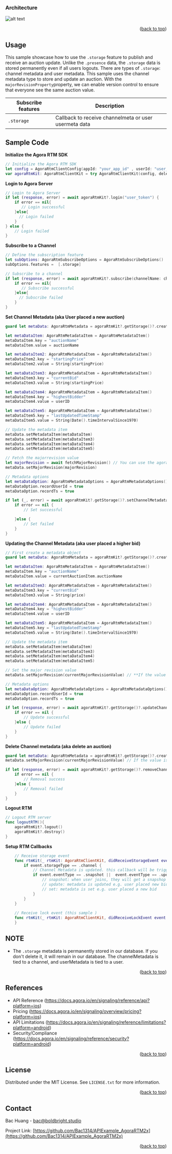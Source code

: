 <a name="readme-top"></a>


### Architecture

![alt text](../../../../MyAssets/Arch_Livebidding.png)


<p align="right">(<a href="#readme-top">back to top</a>)</p>



<!-- USAGE EXAMPLES -->
## Usage

This sample showcase how to use the `.storage` feature to publish and receive an auction update. Unlike the `.presence` data, the `.storage` data is stored permanently even if all users logouts. There are types of `.storage`: channel metadata and user metadata. This sample uses the channel metadata type to store and update an auction. With the `majorRevisionProperty`property, we can enable version control to ensure that everyone see the same auction value. 
 

| Subscribe features | Description |
| --- | --- |
| `.storage` | Callback to receive channelmeta or user usermeta data  |



<!-- Sample Code -->
## Sample Code

**Initialize the Agora RTM SDK**
```swift
// Initialize the Agora RTM SDK
let config = AgoraRtmClientConfig(appId: "your_app_id" , userId: "user_id")
var agoraRtmKit: AgoraRtmClientKit = try AgoraRtmClientKit(config, delegate: self)
```

**Login to Agora Server**
```swift
// Login to Agora Server
if let (response, error) = await agoraRtmKit?.login("user_token") {
    if error == nil{
       // Login successful
    }else{
      // Login failed
    }
} else {
    // Login failed
}
```

**Subscribe to a Channel**
```swift
// Define the subscription feature
let subOptions: AgoraRtmSubscribeOptions = AgoraRtmSubscribeOptions()
subOptions.features =  [.storage]

// Subscribe to a channel  
if let (response, error) = await agoraRtmKit?.subscribe(channelName: channelName, option: subOptions){
    if error == nil{
       // Subscribe successful
    }else{
      // Subscribe failed
    }
}
```

**Set Channel Metadata (aka User placed a new auction)**
```swift
guard let metaData: AgoraRtmMetadata = agoraRtmKit?.getStorage()?.createMetadata() else { return false }

let metaDataItem: AgoraRtmMetadataItem = AgoraRtmMetadataItem()
metaDataItem.key = "auctionName"
metaDataItem.value = auctionName

let metaDataItem2: AgoraRtmMetadataItem = AgoraRtmMetadataItem()
metaDataItem2.key = "startingPrice"
metaDataItem2.value = String(startingPrice)

let metaDataItem3: AgoraRtmMetadataItem = AgoraRtmMetadataItem()
metaDataItem3.key = "currentBid"
metaDataItem3.value = String(startingPrice)

let metaDataItem4: AgoraRtmMetadataItem = AgoraRtmMetadataItem()
metaDataItem4.key = "highestBidder"
metaDataItem4.value = userID

let metaDataItem5: AgoraRtmMetadataItem = AgoraRtmMetadataItem()
metaDataItem5.key = "lastUpdatedTimeStamp"
metaDataItem5.value = String(Date().timeIntervalSince1970)

// Update the metadata item
metaData.setMetadataItem(metaDataItem)
metaData.setMetadataItem(metaDataItem3)
metaData.setMetadataItem(metaDataItem4)
metaData.setMetadataItem(metaDataItem5)

// Fetch the majorrevision value 
let majorRevision = await fetchMajorRevision() // You can use the agoraRtmKit?.getStorage()?.getChannelMetadata
metaData.setMajorRevision(majorRevision)

// Metadata options
let metaDataOption: AgoraRtmMetadataOptions = AgoraRtmMetadataOptions()
metaDataOption.recordUserId = true
metaDataOption.recordTs = true

if let (_, error) = await agoraRtmKit?.getStorage()?.setChannelMetadata(channelName: mainChannel, channelType: .message, data: metaData, options: metaDataOption, lock: nil) {
    if error == nil {
        // Set successful

    }else { 
        // Set failed
    }
}

```

**Updating the Channel Metadata (aka user placed a higher bid)**
```swift
// First create a metadata object
guard let metaData: AgoraRtmMetadata = agoraRtmKit?.getStorage()?.createMetadata() else { return }

let metaDataItem: AgoraRtmMetadataItem = AgoraRtmMetadataItem()
metaDataItem.key = "auctionName"
metaDataItem.value = currentAuctionItem.auctionName

let metaDataItem3: AgoraRtmMetadataItem = AgoraRtmMetadataItem()
metaDataItem3.key = "currentBid"
metaDataItem3.value = String(price)

let metaDataItem4: AgoraRtmMetadataItem = AgoraRtmMetadataItem()
metaDataItem4.key = "highestBidder"
metaDataItem4.value = userID

let metaDataItem5: AgoraRtmMetadataItem = AgoraRtmMetadataItem()
metaDataItem5.key = "lastUpdatedTimeStamp"
metaDataItem5.value = String(Date().timeIntervalSince1970)

// Update the metadata item
metaData.setMetadataItem(metaDataItem)
metaData.setMetadataItem(metaDataItem3)
metaData.setMetadataItem(metaDataItem4)
metaData.setMetadataItem(metaDataItem5)

// Set the major revision value
metaData.setMajorRevision(currentMajorRevisionValue) // **If the value is not the latest, the update will fail

// Metadata options
let metaDataOption: AgoraRtmMetadataOptions = AgoraRtmMetadataOptions()
metaDataOption.recordUserId = true
metaDataOption.recordTs = true

if let (response, error) = await agoraRtmKit?.getStorage()?.updateChannelMetadata(channelName: mainChannel, channelType: .message, data: metaData, options: metaDataOption, lock: nil){
    if error == nil {
        // Update successful
    }else { 
        // Update failed
    }
}
```

**Delete Channel metadata (aka delete an auction)**
```swift
guard let metaData: AgoraRtmMetadata = agoraRtmKit?.getStorage()?.createMetadata() else { return false }
metaData.setMajorRevision(currentMajorRevisionValue) // If the value is not the latest, the removal will fail

if let (response, error) = await agoraRtmKit?.getStorage()?.removeChannelMetadata(channelName: mainChannel, channelType: .message, data: metaData, options: nil, lock: nil) {
    if error == nil {
        // Removal success
    }else {
        // Removal failed
    }
}
```

**Logout RTM**
```swift
// Logout RTM server
func logoutRTM(){
    agoraRtmKit?.logout()
    agoraRtmKit?.destroy()
}
```

**Setup RTM Callbacks**
```swift
    // Receive storage event
    func rtmKit(_ rtmKit: AgoraRtmClientKit, didReceiveStorageEvent event: AgoraRtmStorageEvent) {
        if event.storageType == .channel {
            // Channel Metadata is updated. this callback will be triggered even if local user updated it        
            if event.eventType == .snapshot ||  event.eventType == .update || event.eventType == .set {
                // snapshot: when user joins, they will get a snapshop data of channelMeta data
                // update: metadata is updated e.g. user placed new bid 
                // set: metadata is set e.g. user placed a new bid
            }
        }
    }
    
    // Receive lock event (this sample )
    func rtmKit(_ rtmKit: AgoraRtmClientKit, didReceiveLockEvent event: AgoraRtmLockEvent) {
    }

```


<!-- NOTE-->
## NOTE

- The `.storage` metadata is permanently stored in our database. If you don't delete it, it will remain in our database. The channelMetadata is tied to a channel, and userMetadata is tied to a user. 



<p align="right">(<a href="#readme-top">back to top</a>)</p>





<!-- RTM API Limitation -->
## References

- API Reference (https://docs.agora.io/en/signaling/reference/api?platform=ios)
- Pricing (https://docs.agora.io/en/signaling/overview/pricing?platform=ios)
- API Limitations (https://docs.agora.io/en/signaling/reference/limitations?platform=android)
- Security/Compliance (https://docs.agora.io/en/signaling/reference/security?platform=android) 



<p align="right">(<a href="#readme-top">back to top</a>)</p>





<!-- LICENSE -->
## License

Distributed under the MIT License. See `LICENSE.txt` for more information.

<p align="right">(<a href="#readme-top">back to top</a>)</p>



<!-- CONTACT -->
## Contact

Bac Huang  - bac@boldbright.studio

Project Link: [https://github.com/Bac1314/APIExample_AgoraRTM2x](https://github.com/Bac1314/APIExample_AgoraRTM2x)

<p align="right">(<a href="#readme-top">back to top</a>)</p>



